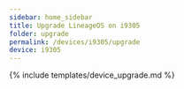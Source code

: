 ```yaml
---
sidebar: home_sidebar
title: Upgrade LineageOS on i9305
folder: upgrade
permalink: /devices/i9305/upgrade
device: i9305
---
```

{% include templates/device_upgrade.md %}
